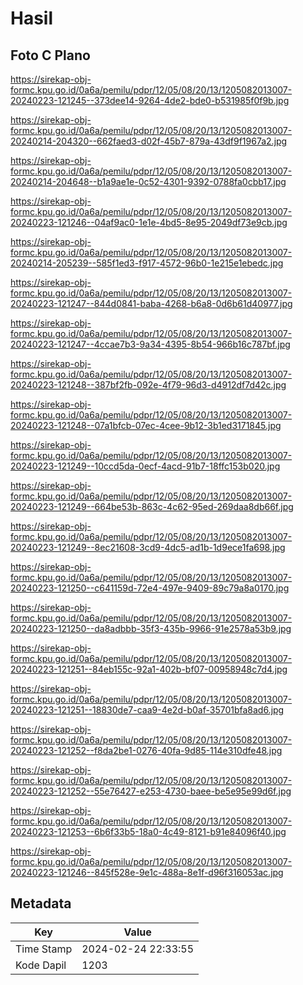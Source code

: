 # Hasil

## Foto C Plano

https://sirekap-obj-formc.kpu.go.id/0a6a/pemilu/pdpr/12/05/08/20/13/1205082013007-20240223-121245--373dee14-9264-4de2-bde0-b531985f0f9b.jpg

https://sirekap-obj-formc.kpu.go.id/0a6a/pemilu/pdpr/12/05/08/20/13/1205082013007-20240214-204320--662faed3-d02f-45b7-879a-43df9f1967a2.jpg

https://sirekap-obj-formc.kpu.go.id/0a6a/pemilu/pdpr/12/05/08/20/13/1205082013007-20240214-204648--b1a9ae1e-0c52-4301-9392-0788fa0cbb17.jpg

https://sirekap-obj-formc.kpu.go.id/0a6a/pemilu/pdpr/12/05/08/20/13/1205082013007-20240223-121246--04af9ac0-1e1e-4bd5-8e95-2049df73e9cb.jpg

https://sirekap-obj-formc.kpu.go.id/0a6a/pemilu/pdpr/12/05/08/20/13/1205082013007-20240214-205239--585f1ed3-f917-4572-96b0-1e215e1ebedc.jpg

https://sirekap-obj-formc.kpu.go.id/0a6a/pemilu/pdpr/12/05/08/20/13/1205082013007-20240223-121247--844d0841-baba-4268-b6a8-0d6b61d40977.jpg

https://sirekap-obj-formc.kpu.go.id/0a6a/pemilu/pdpr/12/05/08/20/13/1205082013007-20240223-121247--4ccae7b3-9a34-4395-8b54-966b16c787bf.jpg

https://sirekap-obj-formc.kpu.go.id/0a6a/pemilu/pdpr/12/05/08/20/13/1205082013007-20240223-121248--387bf2fb-092e-4f79-96d3-d4912df7d42c.jpg

https://sirekap-obj-formc.kpu.go.id/0a6a/pemilu/pdpr/12/05/08/20/13/1205082013007-20240223-121248--07a1bfcb-07ec-4cee-9b12-3b1ed3171845.jpg

https://sirekap-obj-formc.kpu.go.id/0a6a/pemilu/pdpr/12/05/08/20/13/1205082013007-20240223-121249--10ccd5da-0ecf-4acd-91b7-18ffc153b020.jpg

https://sirekap-obj-formc.kpu.go.id/0a6a/pemilu/pdpr/12/05/08/20/13/1205082013007-20240223-121249--664be53b-863c-4c62-95ed-269daa8db66f.jpg

https://sirekap-obj-formc.kpu.go.id/0a6a/pemilu/pdpr/12/05/08/20/13/1205082013007-20240223-121249--8ec21608-3cd9-4dc5-ad1b-1d9ece1fa698.jpg

https://sirekap-obj-formc.kpu.go.id/0a6a/pemilu/pdpr/12/05/08/20/13/1205082013007-20240223-121250--c641159d-72e4-497e-9409-89c79a8a0170.jpg

https://sirekap-obj-formc.kpu.go.id/0a6a/pemilu/pdpr/12/05/08/20/13/1205082013007-20240223-121250--da8adbbb-35f3-435b-9966-91e2578a53b9.jpg

https://sirekap-obj-formc.kpu.go.id/0a6a/pemilu/pdpr/12/05/08/20/13/1205082013007-20240223-121251--84eb155c-92a1-402b-bf07-00958948c7d4.jpg

https://sirekap-obj-formc.kpu.go.id/0a6a/pemilu/pdpr/12/05/08/20/13/1205082013007-20240223-121251--18830de7-caa9-4e2d-b0af-35701bfa8ad6.jpg

https://sirekap-obj-formc.kpu.go.id/0a6a/pemilu/pdpr/12/05/08/20/13/1205082013007-20240223-121252--f8da2be1-0276-40fa-9d85-114e310dfe48.jpg

https://sirekap-obj-formc.kpu.go.id/0a6a/pemilu/pdpr/12/05/08/20/13/1205082013007-20240223-121252--55e76427-e253-4730-baee-be5e95e99d6f.jpg

https://sirekap-obj-formc.kpu.go.id/0a6a/pemilu/pdpr/12/05/08/20/13/1205082013007-20240223-121253--6b6f33b5-18a0-4c49-8121-b91e84096f40.jpg

https://sirekap-obj-formc.kpu.go.id/0a6a/pemilu/pdpr/12/05/08/20/13/1205082013007-20240223-121246--845f528e-9e1c-488a-8e1f-d96f316053ac.jpg


## Metadata

| Key        | Value               |
| ---------- | ------------------- |
| Time Stamp | 2024-02-24 22:33:55 |
| Kode Dapil | 1203                |




